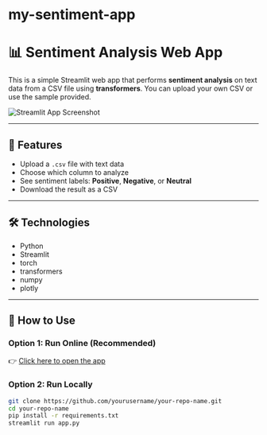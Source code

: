 # my-sentiment-app
# 📊 Sentiment Analysis Web App

This is a simple Streamlit web app that performs **sentiment analysis** on text data from a CSV file using **transformers**. You can upload your own CSV or use the sample provided.

![Streamlit App Screenshot](https://github.com/Siva-PKS/my-sentiment-app/assets/yourimage.png)

---

## 🚀 Features

- Upload a `.csv` file with text data
- Choose which column to analyze
- See sentiment labels: **Positive**, **Negative**, or **Neutral**
- Download the result as a CSV

---

## 🛠 Technologies

- Python
- Streamlit
- torch
- transformers
- numpy
- plotly

---

## 🧪 How to Use

### Option 1: Run Online (Recommended)

👉 [Click here to open the app](https://my-sentiment-app-6q6wtrr2twwon2j7lrje4i.streamlit.app)

### Option 2: Run Locally

```bash
git clone https://github.com/yourusername/your-repo-name.git
cd your-repo-name
pip install -r requirements.txt
streamlit run app.py
